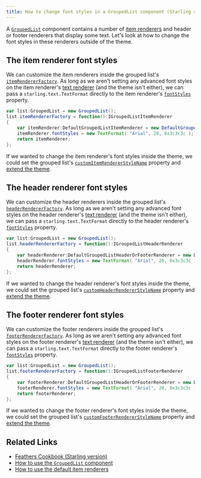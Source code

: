 ```yaml
---
title: How to change font styles in a GroupedList component (Starling version)
---
```


A [`GroupedList`](../grouped-list.html) component contains a number of [item renderers](../default-item-renderers.html) and header or footer renderers that display some text. Let's look at how to change the font styles in these renderers outside of the theme.

## The item renderer font styles

We can customize the item renderers inside the grouped list's [`itemRendererFactory`](/api-reference/feathers/controls/GroupedList.html#itemRendererFactory). As long as we aren't setting any advanced font styles on the item renderer's [text renderer](../text-renderers.html) (and the theme isn't either), we can pass a `starling.text.TextFormat` directly to the item renderer's [`fontStyles`](/api-reference/feathers/controls/Button.html#fontStyles) property.

```actionscript
var list:GroupedList = new GroupedList();
list.itemRendererFactory = function():IGroupedListItemRenderer
{
	var itemRenderer:DefaultGroupedListItemRenderer = new DefaultGroupedListItemRenderer();
	itemRenderer.fontStyles = new TextFormat( "Arial", 20, 0x3c3c3c );
	return itemRenderer;
};
```

If we wanted to change the item renderer's font styles inside the theme, we could set the grouped list's [`customItemRendererStyleName`](/api-reference/feathers/controls/GroupedList.html#customItemRendererStyleName) property and [extend the theme](../extending-themes.html).

## The header renderer font styles

We can customize the header renderers inside the grouped list's [`headerRendererFactory`](/api-reference/feathers/controls/GroupedList.html#headerRendererFactory). As long as we aren't setting any advanced font styles on the header renderer's [text renderer](../text-renderers.html) (and the theme isn't either), we can pass a `starling.text.TextFormat` directly to the header renderer's [`fontStyles`](/api-reference/feathers/controls/renderers/DefaultGroupedListHeaderOrFooterRenderer.html#fontStyles) property.

```actionscript
var list:GroupedList = new GroupedList();
list.headerRendererFactory = function():IGroupedListHeaderRenderer
{
	var headerRenderer:DefaultGroupedListHeaderOrFooterRenderer = new DefaultGroupedListHeaderOrFooterRenderer();
	headerRenderer.fontStyles = new TextFormat( "Arial", 20, 0x3c3c3c );
	return headerRenderer;
};
```

If we wanted to change the header renderer's font styles inside the theme, we could set the grouped list's [`customHeaderRendererStyleName`](/api-reference/feathers/controls/GroupedList.html#customHeaderRendererStyleName) property and [extend the theme](../extending-themes.html).

## The footer renderer font styles

We can customize the footer renderers inside the grouped list's [`footerRendererFactory`](/api-reference/feathers/controls/GroupedList.html#footerRendererFactory). As long as we aren't setting any advanced font styles on the footer renderer's [text renderer](../text-renderers.html) (and the theme isn't either), we can pass a `starling.text.TextFormat` directly to the footer renderer's [`fontStyles`](/api-reference/feathers/controls/renderers/DefaultGroupedListHeaderOrFooterRenderer.html#fontStyles) property.

```actionscript
var list:GroupedList = new GroupedList();
list.footerRendererFactory = function():IGroupedListFooterRenderer
{
	var footerRenderer:DefaultGroupedListHeaderOrFooterRenderer = new DefaultGroupedListHeaderOrFooterRenderer();
	footerRenderer.fontStyles = new TextFormat( "Arial", 20, 0x3c3c3c );
	return footerRenderer;
};
```

If we wanted to change the footer renderer's font styles inside the theme, we could set the grouped list's [`customFooterRendererStyleName`](/api-reference/feathers/controls/GroupedList.html#customFooterRendererStyleName) property and [extend the theme](../extending-themes.html).

## Related Links

- [Feathers Cookbook (Starling version)](./index.md)
- [How to use the `GroupedList` component](../grouped-list.html)
- [How to use the default item renderers](../default-item-renderers.html)
